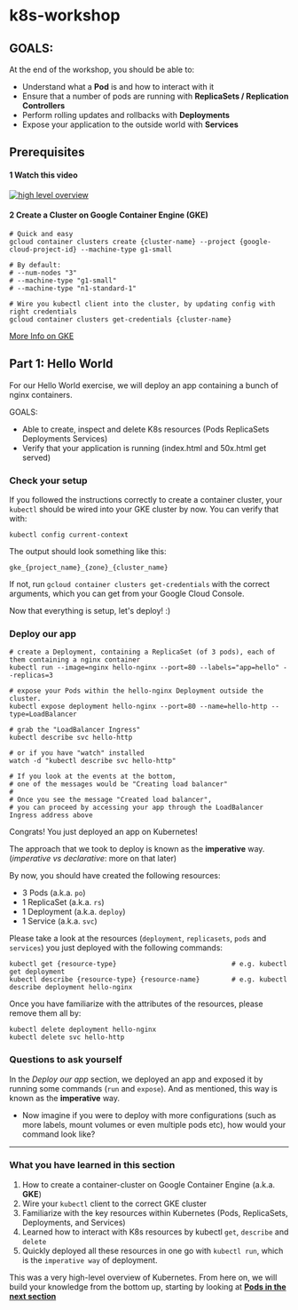 # k8s-workshop

## GOALS:

At the end of the workshop, you should be able to:

- Understand what a **Pod** is and how to interact with it
- Ensure that a number of pods are running with **ReplicaSets / Replication Controllers**
- Perform rolling updates and rollbacks with **Deployments**
- Expose your application to the outside world with **Services**

## Prerequisites

#### 1 Watch this video

<div>
  <a href="https://youtu.be/PH-2FfFD2PU">
    <img src="https://encrypted-tbn0.gstatic.com/images?q=tbn:ANd9GcQmRR8k2nuUFA25p5M0NIAGPzpt_yNSduQ5gf7y7MM1LKb7jIBXqw" alt="high level overview" >
  </a>
</div>

#### 2 Create a Cluster on Google Container Engine (GKE)
```
# Quick and easy
gcloud container clusters create {cluster-name} --project {google-cloud-project-id} --machine-type g1-small

# By default:
# --num-nodes "3"  
# --machine-type "g1-small"
# --machine-type "n1-standard-1"

# Wire you kubectl client into the cluster, by updating config with right credentials
gcloud container clusters get-credentials {cluster-name}
```
[More Info on GKE](https://cloud.google.com/container-engine/docs/clusters/operations)

## Part 1: Hello World
For our Hello World exercise, we will deploy an app containing a bunch of nginx containers.

GOALS:
- Able to create, inspect and delete K8s resources (Pods ReplicaSets Deployments Services)
- Verify that your application is running (index.html and 50x.html get served)

### Check your setup
If you followed the instructions correctly to create a container cluster, your `kubectl` should be wired into your GKE cluster by now. You can verify that with:
```
kubectl config current-context
```

The output should look something like this:
```
gke_{project_name}_{zone}_{cluster_name}
```

If not, run `gcloud container clusters get-credentials` with the correct arguments, which you can get from your Google Cloud Console.

Now that everything is setup, let's deploy! :)

### Deploy our app
```
# create a Deployment, containing a ReplicaSet (of 3 pods), each of them containing a nginx container
kubectl run --image=nginx hello-nginx --port=80 --labels="app=hello" --replicas=3

# expose your Pods within the hello-nginx Deployment outside the cluster.
kubectl expose deployment hello-nginx --port=80 --name=hello-http --type=LoadBalancer

# grab the "LoadBalancer Ingress"
kubectl describe svc hello-http

# or if you have "watch" installed
watch -d "kubectl describe svc hello-http"

# If you look at the events at the bottom, 
# one of the messages would be "Creating load balancer"
#
# Once you see the message "Created load balancer", 
# you can proceed by accessing your app through the LoadBalancer Ingress address above
```

Congrats! You just deployed an app on Kubernetes!

The approach that we took to deploy is known as the **imperative** way. (*imperative vs declarative*: more on that later)

By now, you should have created the following resources:
- 3 Pods (a.k.a. `po`)
- 1 ReplicaSet (a.k.a. `rs`)
- 1 Deployment (a.k.a. `deploy`)
- 1 Service (a.k.a. `svc`)

Please take a look at the resources (`deployment`, `replicasets`, `pods` and `services`) you just deployed with the following commands:

```
kubectl get {resource-type}                             # e.g. kubectl get deployment
kubectl describe {resource-type} {resource-name}        # e.g. kubectl describe deployment hello-nginx
```

Once you have familiarize with the attributes of the resources, please remove them all by:
```
kubectl delete deployment hello-nginx
kubectl delete svc hello-http
```

### Questions to ask yourself
In the *Deploy our app* section, we deployed an app and exposed it by running some commands (`run` and `expose`). And as mentioned, this way is known as the **imperative** way.

- Now imagine if you were to deploy with more configurations (such as more labels, mount volumes or even multiple pods etc), how would your command look like?

---

### What you have learned in this section

1. How to create a container-cluster on Google Container Engine (a.k.a. **GKE**)
2. Wire your `kubectl` client to the correct GKE cluster
3. Familiarize with the key resources within Kubernetes (Pods, ReplicaSets, Deployments, and Services)
4. Learned how to interact with K8s resources by kubectl `get`, `describe` and `delete`
5. Quickly deployed all these resources in one go with `kubectl run`, which is the `imperative way` of deployment.

This was a very high-level overview of Kubernetes. From here on, we will build your knowledge from the bottom up, starting by looking at [**Pods in the next section**](https://actfong.github.io/k8s-workshop/Part-2-Pods)
